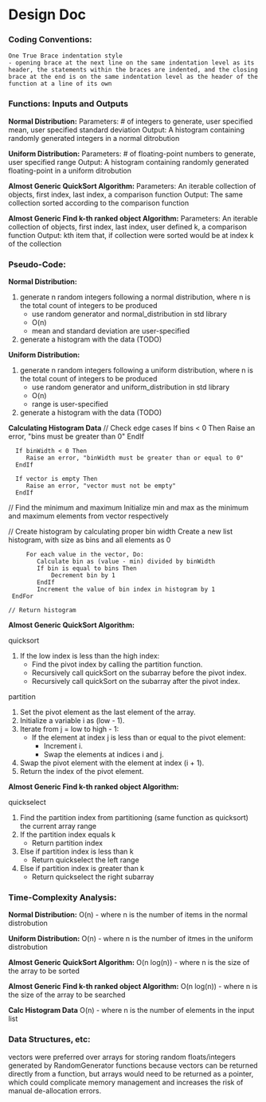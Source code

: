 # Design Doc

### Coding Conventions:

    One True Brace indentation style
    - opening brace at the next line on the same indentation level as its header, the statements within the braces are indented, and the closing brace at the end is on the same indentation level as the header of the function at a line of its own

### Functions: Inputs and Outputs

**Normal Distribution:**
Parameters: # of integers to generate, user specified mean, user specified standard deviation
Output: A histogram containing randomly generated integers in a normal ditrobution

**Uniform Distribution:**
Parameters: # of floating-point numbers to generate, user specified range
Output: A histogram containing randomly generated floating-point in a uniform ditrobution

**Almost Generic QuickSort Algorithm:**
Parameters: An iterable collection of objects, first index, last index, a comparison function
Output: The same collection sorted according to the comparison function

**Almost Generic Find k-th ranked object Algorithm:**
Parameters: An iterable collection of objects, first index, last index, user defined k, a comparison function
Output: kth item that, if collection were sorted would be at index k of the collection

### Pseudo-Code:

**Normal Distribution:**

1. generate n random integers following a normal distribution, where n is the total count of integers to be produced
    - use random generator and normal_distribution in std library
    - O(n)
    - mean and standard deviation are user-specified
2. generate a histogram with the data (TODO)

**Uniform Distribution:**

1. generate n random integers following a uniform distribution, where n is the total count of integers to be produced
    - use random generator and uniform_distribution in std library
    - O(n)
    - range is user-specified
2. generate a histogram with the data (TODO)

**Calculating Histogram Data**
   // Check edge cases
      If bins < 0 Then
         Raise an error, "bins must be greater than 0"
      EndIf

      If binWidth < 0 Then
         Raise an error, "binWidth must be greater than or equal to 0"
      EndIf
        
      If vector is empty Then
         Raise an error, "vector must not be empty"
      EndIf

   // Find the minimum and maximum
      Initialize min and max as the minimum and maximum elements from vector respectively
    
   // Create histogram by calculating proper bin width
         Create a new list histogram, with size as bins and all elements as 0
    
         For each value in the vector, Do:
            Calculate bin as (value - min) divided by binWidth
            If bin is equal to bins Then
                Decrement bin by 1
            EndIf
            Increment the value of bin index in histogram by 1
     EndFor

    // Return histogram

**Almost Generic QuickSort Algorithm:**

quicksort

1. If the low index is less than the high index:
    - Find the pivot index by calling the partition function.
    - Recursively call quickSort on the subarray before the pivot index.
    - Recursively call quickSort on the subarray after the pivot index.

partition

1. Set the pivot element as the last element of the array.
2. Initialize a variable i as (low - 1).
3. Iterate from j = low to high - 1:
    - If the element at index j is less than or equal to the pivot element:
        - Increment i.
        - Swap the elements at indices i and j.
4. Swap the pivot element with the element at index (i + 1).
5. Return the index of the pivot element.

**Almost Generic Find k-th ranked object Algorithm:**

quickselect

1. Find the partition index from partitioning (same function as quicksort) the current array range
2. If the partition index equals k
    - Return partition index
3. Else if partition index is less than k
    - Return quickselect the left range
4. Else if partition index is greater than k
    - Return quickselect the right subarray

### Time-Complexity Analysis:

**Normal Distribution:**
O(n) - where n is the number of items in the normal distrobution

**Uniform Distribution:**
O(n) - where n is the number of itmes in the uniform distrobution

**Almost Generic QuickSort Algorithm:**
O(n log(n)) - where n is the size of the array to be sorted

**Almost Generic Find k-th ranked object Algorithm:**
O(n log(n)) - where n is the size of the array to be searched

**Calc Histogram Data**
O(n) - where n is the number of elements in the input list

### Data Structures, etc:

vectors were preferred over arrays for storing random floats/integers generated by RandomGenerator functions because
vectors can be returned directly from a function, but arrays would need to be returned as a pointer, which could
complicate memory management and increases the risk of manual de-allocation errors.

